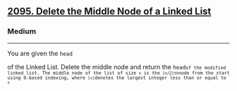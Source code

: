 <h2><a href="https://leetcode.com/problems/delete-the-middle-node-of-a-linked-list/">2095. Delete the Middle Node of a Linked List</a></h2><h3>Medium</h3><hr><div><p>You are given the <code>head</code> <p>of the Linked List. Delete the middle node and return the <code>head<code>of the modified linked list. The middle node of the list of size <code>n</code> is the <code>[n/2]th</code>node from the start using 0-based indexing, where <code>[x]</code>denotes the largest integer less than or equal to <code>x</code>
